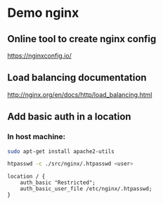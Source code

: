 # Demo nginx

## Online tool to create nginx config
https://nginxconfig.io/


## Load balancing documentation
http://nginx.org/en/docs/http/load_balancing.html



## Add basic auth in a location

### In host machine:
```bash
sudo apt-get install apache2-utils
```

```bash
htpasswd -c ./src/nginx/.htpasswd <user>
```

```nginx
location / {
    auth_basic "Restricted";
    auth_basic_user_file /etc/nginx/.htpasswd;
}
```
